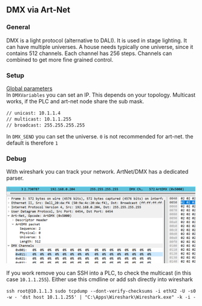 ## DMX via Art-Net

### **General**

DMX is a light protocol (alternative to DALI). It is used in stage lighting. It can have multiple universes. A house needs typically one universe, since it contains 512 channels. Each channel has 256 steps. Channels can combined to get more fine grained control.

### **Setup**

<ins>Global parameters</ins></br>
In `DMXVariables` you can set an IP. This depends on your topology. Multicast works, if the PLC and art-net node share the sub mask.

    // unicast: 10.1.1.4
    // multicast: 10.1.1.255
    // broadcast: 255.255.255.255

In `DMX_SEND` you can set the universe. `0` is not recommended for art-net. the default is therefore `1`

### **Debug**

With wireshark you can track your network. ArtNet/DMX has a dedicated parser.

<img src="../_img/Wireshark_artnet.png" alt="Wireshark_artnet" width="500"/>

If you work remove you can SSH into a PLC, to check the multicast (in this case `10.1.1.255`). Either use this cmdline or add ssh directly into wireshark

```
ssh root@10.1.1.3 sudo tcpdump --dont-verify-checksums -i ethX2 -U -s0 -w - 'dst host 10.1.1.255' | "C:\Apps\Wireshark\Wireshark.exe" -k -i -
```
